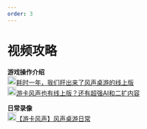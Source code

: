 ```yaml
---
order: 3
---
```


# 视频攻略

**游戏操作介绍**\
<img height="20" width="20" src="/images/bilibili.svg" />[耗时一年，我们肝出来了风声桌游的线上版](https://www.bilibili.com/video/BV1RK421x7ie)\
<img height="20" width="20" src="/images/bilibili.svg" />[游卡风声也有线上版？还有超强AI和二扩内容](https://www.bilibili.com/video/BV1nx4y1y7qP)

**日常录像**\
<img height="20" width="20" src="/images/bilibili.svg" />[【游卡风声】风声桌游日常](https://www.bilibili.com/video/BV1JC4y1e72n)